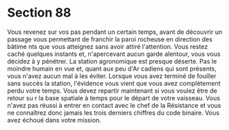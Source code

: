 # Section 88

Vous revenez sur vos pas pendant un certain temps, avant de
découvrir un passage vous permettant de franchir la paroi
rocheuse en direction des bâtime nts que vous atteignez sans
avoir attiré l'attention. Vous restez caché quelques instants et,
n'apercevant aucun garde alentour, vous vous décidez à y
pénétrer. La station agronomique est presque déserte. Pas le
moindre humain en vue et, quant aux peu d'Ar cadiens qui sont
présents, vous n'avez aucun mal à les éviter. Lorsque vous avez
terminé de fouiller sans succès la station, l'évidence vous vient
que vous avez complètement perdu votre temps. Vous devez
repartir  maintenant  si vous voulez être de retour su r la base
spatiale à temps pour le départ de votre vaisseau. Vous n'avez
pas réussi à entrer en contact avec le chef de la Résistance et vous
ne connaîtrez donc jamais les trois derniers chiffres du code
binaire. Vous avez échoué dans votre mission.
